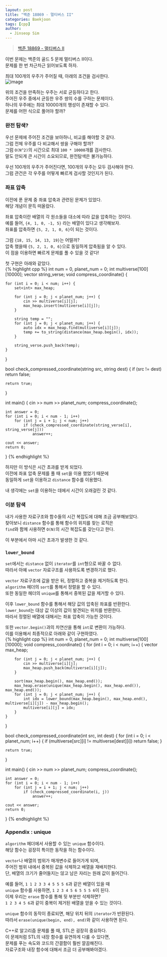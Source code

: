 ```yaml
---
layout: post
title: "백준 18869 - 멀티버스 II"
categories: Baekjoon
tags: [cpp]
author:
  - Jinseop Sim
---
```

> [백준 18869 - 멀티버스 II](https://www.acmicpc.net/problem/18869)

이번 문제는 백준의 골드 5 문제 멀티버스 II이다.  
문제를 한 번 차근차근 읽어보도록 하자.  

최대 100개의 우주가 주어질 때, 아래의 조건을 검사한다.  
![image](https://github.com/Jinseop-Sim/Jinseop-Sim.github.io/assets/71700079/6cca4696-82f8-4143-8212-4b08c594cc16)  

위의 조건을 만족하는 우주는 서로 균등하다고 한다.  
주어진 우주 중에서 균등한 우주 쌍의 수를 구하는 문제이다.  
하나의 우주에는 최대 10000개의 행성이 존재할 수 있다.  
문제를 어떤 식으로 풀어야 할까?  

### 완전 탐색?
우선 문제에 주어진 조건을 보아하니, 비교를 해야할 것 같다.  
그럼 전체 우주를 다 비교해서 쌍을 구해야 할까?  
그럼 ```O(N^2)```의 시간으로 최대 ```100 * 10000```개를 검사한다.  
말도 안되게 큰 시간이 소요되므로, 완전탐색은 불가능하다.  

우선 100개의 우주가 주어진다면, 100개의 우주는 모두 검사해야 한다.  
그럼 관건은 각 우주를 어떻게 빠르게 검사할 것인지가 된다.  

### 좌표 압축
이전에 푼 문제 중 좌표 압축과 관련된 문제가 있었다.  
해당 개념이 문득 떠올랐다.  

좌표 압축이란 배열의 각 원소들을 대소에 따라 값을 압축하는 것이다.  
예를 들어, ```{4, 1, 0, -1, 5}``` 라는 배열이 있다고 생각해보자.  
좌표를 압축하면 ```{5, 2, 1, 0, 6}```이 되는 것이다.  

그럼 ```{18, 15, 14, 13, 19}```는 어떨까?  
압축 했을때 ```{5, 2, 1, 0, 6}```으로 동일하게 압축됨을 알 수 있다.  
이 점을 이용하면 빠르게 문제를 풀 수 있을 것 같다!  

첫 구현은 아래와 같았다.  
{% highlight cpp %}
int num = 0, planet_num = 0;
int multiverse[100][10000];
vector<string> string_verse;
void compress_coordinate() {

	for (int i = 0; i < num; i++) {
		set<int> max_heap;

		for (int j = 0; j < planet_num; j++) {
			cin >> multiverse[i][j];
			max_heap.insert(multiverse[i][j]);
		}

		string temp = "";
		for (int j = 0; j < planet_num; j++) {
			auto idx = max_heap.find(multiverse[i][j]);
			temp += to_string(distance(max_heap.begin(), idx));
		}

		string_verse.push_back(temp);
	}
	
}

bool check_compressed_coordinate(string src, string dest) {
	if (src != dest)
		return false;

	return true;
}

int main() {
	cin >> num >> planet_num;
	compress_coordinate();

	int answer = 0;
	for (int i = 0; i < num - 1; i++)
		for (int j = i + 1; j < num; j++)
			if (check_compressed_coordinate(string_verse[i], string_verse[j]))
				answer++;

	cout << answer;
	return 0;
}
{% endhighlight %}  

하지만 이 방식은 시간 초과를 받게 되었다.  
이전에 좌표 압축 문제를 풀 때 ```set```을 이용 했었기 때문에  
동일하게 ```set```을 이용하고 ```distance``` 함수를 이용했다.  

내 생각에는 ```set```을 이용하는 데에서 시간이 오래걸린 것 같다.  

### 이분 탐색
내가 사용한 자료구조와 함수들의 시간 복잡도에 대해 조금 공부해보았다.  
찾아보니 ```distance``` 함수를 통해 함수의 위치를 찾는 로직은  
```find```와 함께 사용하면 ```O(N)```의 시간 복잡도를 갖는다고 한다.  

이 부분에서 아마 시간 초과가 발생한 것 같다.  

### ```lower_bound```
```set```에서는 ```distance``` 없이 ```iterator```를 ```int```형으로 바꿀 수 없다.  
따라서 아예 ```vector``` 자료구조를 사용하도록 변경하기로 했다.  

```vector``` 자료구조에 값을 받은 뒤, 정렬하고 중복을 제거하도록 한다.  
```algorithm``` 헤더의 ```sort```를 통해서 정렬을 할 수 있다.  
또한 동일한 헤더의 ```unique```를 통해서 중복된 값을 제거할 수 있다.  

이후 ```lower_bound``` 함수를 통해서 해당 값의 압축된 좌표를 반환한다.  
```lower_bound```는 대상 값 이상의 값이 발견되는 위치를 반환한다.  
따라서 정렬된 배열에 대해서는 좌표 압축이 가능한 것이다.  

또한 ```vector.begin()```과의 차연산을 통해 ```int```로 변환이 가능하다.  
이를 이용해서 최종적으로 아래와 같이 구현하였다.  
{% highlight cpp %}
int num = 0, planet_num = 0;
int multiverse[100][10000];
void compress_coordinate() {
	for (int i = 0; i < num; i++) {
		vector<int> max_heap;

		for (int j = 0; j < planet_num; j++) {
			cin >> multiverse[i][j];
			max_heap.push_back(multiverse[i][j]);
		}

		sort(max_heap.begin(), max_heap.end());
		max_heap.erase(unique(max_heap.begin(), max_heap.end()), max_heap.end());
		for (int j = 0; j < planet_num; j++) {
			int idx = lower_bound(max_heap.begin(), max_heap.end(), multiverse[i][j]) - max_heap.begin();
			multiverse[i][j] = idx;
		}
	}
}

bool check_compressed_coordinate(int src, int dest) {
	for (int i = 0; i < planet_num; i++) {
		if (multiverse[src][i] != multiverse[dest][i])
			return false;
	}

	return true;
}

int main() {
	cin >> num >> planet_num;
	compress_coordinate();

	int answer = 0;
	for (int i = 0; i < num - 1; i++)
		for (int j = i + 1; j < num; j++)
			if (check_compressed_coordinate(i, j))
				answer++;

	cout << answer;
	return 0;
}
{% endhighlight %}

### Appendix : unique
```algorithm``` 헤더에서 사용할 수 있는 ```unique``` 함수이다.  
해당 함수는 굉장히 특이한 동작을 하는 함수이다.  

```vector```나 배열의 범위가 매개변수로 들어가게 되며,  
주어진 범위 내에서 중복된 값을 삭제하고 배열을 재배치한다.  
단, 배열의 크기가 줄어들지는 않고 남은 자리는 원래 값이 들어간다.  

예를 들어, ```1 1 2 3 3 4 5 5 5 6```과 같은 배열이 있을 때  
```unique``` 함수를 사용하면, ```1 2 3 4 5 6 5 5 5 6```이 된다.  
이제 우리는 ```erase``` 함수를 통해 뒷 부분만 삭제하면?  
```1 2 3 4 5 6```과 같이 중복이 제거된 배열을 얻을 수 있는 것이다.  

```unique``` 함수의 동작이 종료되면, 해당 위치 뒤의 ```iterator```가 반환된다.  
따라서 ```erase(unique(begin, end), end)```와 같이 사용하면 된다.  

C++로 알고리즘 문제를 풀 때, STL은 굉장히 중요하다.  
이 문제처럼 STL의 내장 함수를 유연하게 다룰 수 있다면,  
문제를 푸는 속도와 코드의 간결함이 훨씬 깔끔해진다.  
자료구조와 내장 함수에 대해서 조금 더 공부해봐야겠다.  
